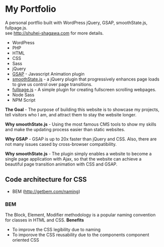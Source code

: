 # My Portfolio

A personal portflio built with WordPress jQuery, GSAP, smoothState.js, fullpage.js.  
see http://shuhei-shagawa.com for more details.

- WordPress
- PHP
- HTML
- CSS
- Sass
- jQuery
- [GSAP](https://greensock.com/gsap) - Javascript Animation plugin
- [smoothState.js](https://github.com/miguel-perez/smoothState.js) - a jQuery plugin that progressively enhances page loads to give us control over page transitions.
- [fullpage.js](https://github.com/alvarotrigo/fullPage.js) - A simple plugin for creating fullscreen scrolling webpages.
- Node Sass
- NPM Script

**The Goal** - The purpose of building this website is to showcase my projects, tell visitors who I am, and attract them to stay the website longer.

**Why smoothState.js** - Using the most famous CMS tools to show my skills and make the updating process easier than static websites.

**Why GSAP** - GSAP is up to 20x faster than jQuery and CSS. Also, there are not many issues cased by cross-browser compatibility.

**Why smoothState.js** - The plugin simply enables a website to become a single page application with Ajax, so that the website can achieve a beautiful page transition animation with CSS and GSAP.

## Code architecture for CSS

- BEM (http://getbem.com/naming)

### BEM

The Block, Element, Modifier methodology is a popular naming convention for classes in HTML and CSS.
**Benefits**

- To improve the CSS legibility due to naming
- To imporove the CSS reusability due to the components component oriented CSS
